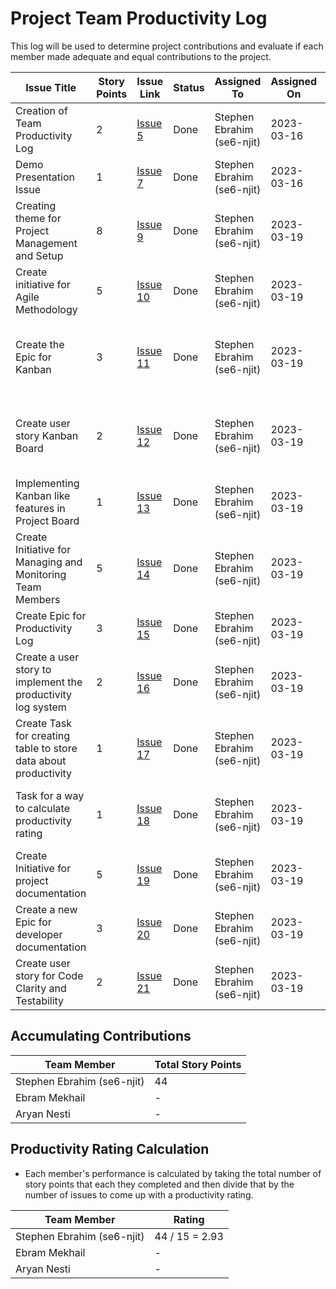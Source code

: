 # Project Team Productivity Log

This log will be used to determine project contributions and evaluate if each
member made adequate and equal contributions to the project.

| Issue Title                                                     | Story Points | Issue Link                                                                           | Status | Assigned To                | Assigned On | Completed On | Category      | Status Notes                                                      |
| --------------------------------------------------------------- | ------------ | ------------------------------------------------------------------------------------ | ------ | -------------------------- | ----------- | ------------ | ------------- | ----------------------------------------------------------------- |
| Creation of Team Productivity Log                               | 2            | [Issue 5](https://github.com/se6-njit/mywebclass-simulation-intermediate/issues/5)   | Done   | Stephen Ebrahim (se6-njit) | 2023-03-16  | 2023-03-16   | Documentation | Initializing the productivity log                                 |
| Demo Presentation Issue                                         | 1            | [Issue 7](https://github.com/se6-njit/mywebclass-simulation-intermediate/issues/7)   | Done   | Stephen Ebrahim (se6-njit) | 2023-03-16  | 2023-03-16   | Documentation | Making an Issue for Presentation                                  |
| Creating theme for Project Management and Setup                 | 8            | [Issue 9](https://github.com/se6-njit/mywebclass-simulation-intermediate/issues/9)   | Done   | Stephen Ebrahim (se6-njit) | 2023-03-19  | 2023-03-19   | Documentation | Starting out project theme                                        |
| Create initiative for Agile Methodology                         | 5            | [Issue 10](https://github.com/se6-njit/mywebclass-simulation-intermediate/issues/10) | Done   | Stephen Ebrahim (se6-njit) | 2023-03-19  | 2023-03-19   | Documentation | Starting initiative for agile methodology                         |
| Create the Epic for Kanban                                      | 3            | [Issue 11](https://github.com/se6-njit/mywebclass-simulation-intermediate/issues/11) | Done   | Stephen Ebrahim (se6-njit) | 2023-03-19  | 2023-03-19   | Documentation | Starting documentation for the prefered agile methodology: Kanban |
| Create user story Kanban Board                                  | 2            | [Issue 12](https://github.com/se6-njit/mywebclass-simulation-intermediate/issues/12) | Done   | Stephen Ebrahim (se6-njit) | 2023-03-19  | 2023-03-19   | Documentation | Started documentation for the creation of a Github Kanban Board   |
| Implementing Kanban like features in Project Board              | 1            | [Issue 13](https://github.com/se6-njit/mywebclass-simulation-intermediate/issues/13) | Done   | Stephen Ebrahim (se6-njit) | 2023-03-19  | 2023-03-19   | Documentation | documentation for the Github Kanban Board features used           |
| Create Initiative for Managing and Monitoring Team Members      | 5            | [Issue 14](https://github.com/se6-njit/mywebclass-simulation-intermediate/issues/14) | Done   | Stephen Ebrahim (se6-njit) | 2023-03-19  | 2023-03-19   | Documentation | Completed initiative                                              |
| Create Epic for Productivity Log                                | 3            | [Issue 15](https://github.com/se6-njit/mywebclass-simulation-intermediate/issues/15) | Done   | Stephen Ebrahim (se6-njit) | 2023-03-19  | 2023-03-19   | Documentation | Completed productivity log epic                                   |
| Create a user story to implement the productivity log system    | 2            | [Issue 16](https://github.com/se6-njit/mywebclass-simulation-intermediate/issues/16) | Done   | Stephen Ebrahim (se6-njit) | 2023-03-19  | 2023-03-19   | Documentation | Completed prod log system doc                                     |
| Create Task for creating table to store data about productivity | 1            | [Issue 17](https://github.com/se6-njit/mywebclass-simulation-intermediate/issues/17) | Done   | Stephen Ebrahim (se6-njit) | 2023-03-19  | 2023-03-19   | Documentation | Completed doc about productivty log data                          |
| Task for a way to calculate productivity rating                 | 1            | [Issue 18](https://github.com/se6-njit/mywebclass-simulation-intermediate/issues/18) | Done   | Stephen Ebrahim (se6-njit) | 2023-03-19  | 2023-03-19   | Documentation | Completed doc about computing prod rating of developer            |
| Create Initiative for project documentation                     | 5            | [Issue 19](https://github.com/se6-njit/mywebclass-simulation-intermediate/issues/19) | Done   | Stephen Ebrahim (se6-njit) | 2023-03-19  | 2023-03-19   | Documentation | started initiative doc for project documentation                  |
| Create a new Epic for developer documentation                   | 3            | [Issue 20](https://github.com/se6-njit/mywebclass-simulation-intermediate/issues/20) | Done   | Stephen Ebrahim (se6-njit) | 2023-03-19  | 2023-03-19   | Documentation | started epic doc for developer documentation                      |
| Create user story for Code Clarity and Testability              | 2            | [Issue 21](https://github.com/se6-njit/mywebclass-simulation-intermediate/issues/21) | Done   | Stephen Ebrahim (se6-njit) | 2023-03-19  | 2023-03-19   | Documentation | finished user story about code clarity                            |

## Accumulating Contributions

| Team Member                | Total Story Points |
| -------------------------- | ------------------ |
| Stephen Ebrahim (se6-njit) | 44                 |
| Ebram Mekhail              | -                  |
| Aryan Nesti                | -                  |

## Productivity Rating Calculation

- Each member's performance is calculated by taking the total number of story
  points that each they completed and then divide that by the number of issues
  to come up with a productivity rating.

| Team Member                | Rating         |
| -------------------------- | -------------- |
| Stephen Ebrahim (se6-njit) | 44 / 15 = 2.93 |
| Ebram Mekhail              | -              |
| Aryan Nesti                | -              |
